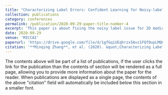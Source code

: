 ```yaml
---
title: "Characterizing Label Errors: Confident Learning for Noisy-labeled Image Segmentation"
collection: publications
category: conferences
permalink: /publication/2020-09-29-paper-title-number-4
excerpt: 'This paper is about fixing the noisy label issue for 2D medical image segmentation.'
date: 2020-09-29
venue: 'MICCAI'
paperurl: 'https://drive.google.com/file/d/1gfGqiUEqhrzx5Avz1FQf0upLMQGNq0wg/view'
citation: '**Minqing Zhang**, et al. (2020). &quot;Characterizing Label Errors: Confident Learning for Noisy-labeled Image Segmentation.&quot; <i>MICCAI 2020</i>. 1(3).'
---
```


The contents above will be part of a list of publications, if the user clicks the link for the publication than the contents of section will be rendered as a full page, allowing you to provide more information about the paper for the reader. When publications are displayed as a single page, the contents of the above "citation" field will automatically be included below this section in a smaller font.
